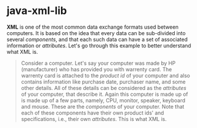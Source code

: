 # java-xml-lib

**XML** is one of the most common data exchange formats used between computers.
It is based on the idea that every data can be sub-divided into several *components*,
and that each such data can have a set of associated information or *attributes*.
Let's go through this example to better understand what XML is.

> Consider a computer. Let's say your computer was made by HP (manufacturer) who
> has provided you with warrenty card. The warrenty card  is attached to the
> *product id* of your computer and also contains information like purchase date,
> purchaser name, and some other details. All of these details can be considered
> as the *attributes* of your computer, that describe it. Again this computer is
> made up of is made up of a few parts, namely, CPU, monitor, speaker, keyboard
> and mouse. These are the *components* of your computer. Note that each of these
> components have their own product ids' and specifications, i.e., their own
> *attributes*. This is what XML is.
